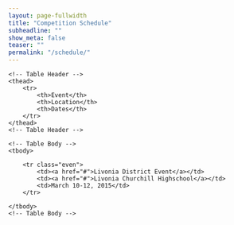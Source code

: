 ```yaml
---
layout: page-fullwidth
title: "Competition Schedule"
subheadline: ""
show_meta: false
teaser: ""
permalink: "/schedule/"
---
```


<table cellspacing='0'> <!-- cellspacing='0' is important, must stay -->

	<!-- Table Header -->
	<thead>
		<tr>
			<th>Event</th>
			<th>Location</th>
			<th>Dates</th>
		</tr>
	</thead>
	<!-- Table Header -->

	<!-- Table Body -->
	<tbody>

		<tr class="even">
			<td><a href="#">Livonia District Event</a></td>
			<td><a href="#">Livonia Churchill Highschool</a></td>
			<td>March 10-12, 2015</td>
		</tr>

	</tbody>
	<!-- Table Body -->

</table>